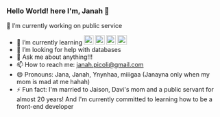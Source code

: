 ### Hello World! here I'm, Janah 👋
🔭 I’m currently working on public service
- 🌱 I’m currently learning  <img src="https://cdn.jsdelivr.net/gh/devicons/devicon/icons/javascript/javascript-original.svg" height="22" width="22" /> <img src="https://cdn.jsdelivr.net/gh/devicons/devicon/icons/html5/html5-original.svg" height="22" width="22" /> <img src="https://cdn.jsdelivr.net/gh/devicons/devicon/icons/css3/css3-original.svg" height="22" width="22"/>   <img src="https://cdn.jsdelivr.net/gh/devicons/devicon@v2.15.1/devicon.min.css" height="22" width="22"/> 
- 🤔 I’m looking for help with databases
- 💬 Ask me about anything!!!
- 📫 How to reach me: janah.picoli@gmail.com
- 😄 Pronouns: Jana, Janah, Ynynhaa, miiigaa (Janayna only when my mom is mad at me hahah)
- ⚡ Fun fact: I'm married to Jaison, Davi's mom and a public servant for almost 20 years!
And I'm currently committed to learning how to be a front-end developer

<!--
**JanahPicoli/JanahPicoli** is a ✨ _special_ ✨ repository because its `README.md` (this file) appears on your GitHub profile.

Here are some ideas to get you started:

- 🔭 I’m currently working on public service
- 🌱 I’m currently learning 
            <img src="https://cdn.jsdelivr.net/gh/devicons/devicon/icons/html5/html5-original.svg" />
          , 
            <img src="https://cdn.jsdelivr.net/gh/devicons/devicon/icons/javascript/javascript-original.svg" />
          , 
            <i class="devicon-css3-plain colored"></i>
           and 
            <i class="devicon-react-original colored"></i>
          
- 👯 I’m looking to collaborate on HTML, CSS
- 🤔 I’m looking for help with databases
- 💬 Ask me about anything!!!
- 📫 How to reach me: janah.picoli@gmail.com
- 😄 Pronouns: Jana, Janah, Ynynhaa, miiigaa (Janayna only when my mom is mad at me hahah)
- ⚡ Fun fact: I'm married to Jaison, Davi's mom and a public servant for almost 20 years!
And I'm currently committed to learning how to be a front-end developer
-->
